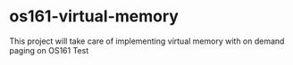 # os161-virtual-memory
This project will take care of implementing virtual memory with on demand paging on OS161
Test